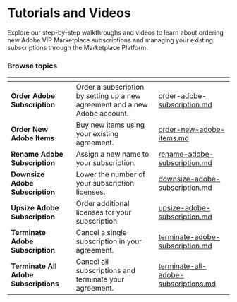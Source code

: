 # Tutorials and Videos

Explore our step-by-step walkthroughs and videos to learn about ordering new Adobe VIP Marketplace subscriptions and managing your existing subscriptions through the Marketplace Platform.

### Browse topics <a href="#browse-topics" id="browse-topics"></a>

<table data-card-size="large" data-view="cards"><thead><tr><th></th><th></th><th data-hidden data-card-target data-type="content-ref"></th></tr></thead><tbody><tr><td><strong>Order Adobe Subscription</strong>  </td><td>Order a subscription by setting up a new agreement and a new Adobe account.</td><td><a href="order-adobe-subscription.md">order-adobe-subscription.md</a></td></tr><tr><td><strong>Order New Adobe Items</strong></td><td>Buy new items using your existing agreement.</td><td><a href="order-new-adobe-items.md">order-new-adobe-items.md</a></td></tr><tr><td><strong>Rename Adobe Subscription</strong></td><td>Assign a new name to your subscription.</td><td><a href="rename-adobe-subscription.md">rename-adobe-subscription.md</a></td></tr><tr><td><strong>Downsize Adobe Subscription</strong></td><td>Lower the number of your subscription licenses.</td><td><a href="downsize-adobe-subscription.md">downsize-adobe-subscription.md</a></td></tr><tr><td><strong>Upsize Adobe Subscription</strong></td><td>Order additional licenses for your subscription.</td><td><a href="upsize-adobe-subscription.md">upsize-adobe-subscription.md</a></td></tr><tr><td><strong>Terminate Adobe Subscription</strong></td><td>Cancel a single subscription in your agreement.</td><td><a href="terminate-adobe-subscription.md">terminate-adobe-subscription.md</a></td></tr><tr><td><strong>Terminate All Adobe Subscriptions</strong></td><td>Cancel all subscriptions and terminate your agreement.</td><td><a href="terminate-all-adobe-subscriptions.md">terminate-all-adobe-subscriptions.md</a></td></tr></tbody></table>
